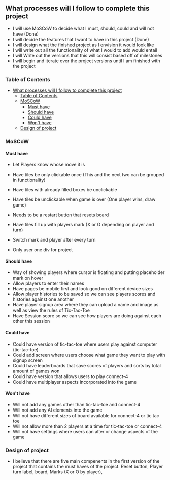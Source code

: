 ## What processes will I follow to complete this project 

- I will use MoSCoW to decide what I must, should, could and will not have (Done) 
- I will decide the features that I want to have in this project (Done)
- I will design what the finished project as I envision it would look like 
- I will write out all the functionality of what I would to add would entail 
- I will Write out the versions that this will consist based off of milestones 
- I will begin and iterate over the project versions until I am finished with the project 

### Table of Contents 
- [What processes will I follow to complete this project](#what-processes-will-i-follow-to-complete-this-project)
  - [Table of Contents](#table-of-contents)
  - [MoSCoW](#moscow)
    - [Must have](#must-have)
    - [Should have](#should-have)
    - [Could have](#could-have)
    - [Won't have](#wont-have)
  - [Design of project](#design-of-project)


### MoSCoW 

#### Must have 

- Let Players know whose move it is 

- Have tiles be only clickable once (This and the next two can be grouped in functionality)
- Have tiles with already filled boxes be unclickable 
- Have tiles be unclickable when game is over (One player wins, draw game)

- Needs to be a restart button that resets board 
- Have tiles fill up with players mark (X or O depending on player and turn)
- Switch mark and player after every turn 

- Only user one div for project 


#### Should have 

- Way of showing players where cursor is floating and putting placeholder mark on hover 
- Allow players to enter their names 
- Have pages be mobile first and look good on different device sizes 
- Allow player histories to be saved so we can see players scores and histories against one another 
- Have player signup area where they can upload a name and image as well as view the rules of Tic-Tac-Toe 
- Have Session score so we can see how players are doing against each other this session 


#### Could have 

- Could have version of tic-tac-toe where users play against computer (tic-tac-toe)
- Could add screen where users choose what game they want to play with signup screen 
- Could have leaderboards that save scores of players and sorts by total amount of games won 
- Could have version that allows users to play connect-4 
- Could have multiplayer aspects incorporated into the game 
  
#### Won't have 

- Will not add any games other than tic-tac-toe and connect-4 
- Will not add any AI elements into the game 
- Will not have different sizes of board available for connect-4 or tic tac toe 
- Will not allow more than 2 players at a time for tic-tac-toe or connect-4 
- Will not have settings where users can alter or change aspects of the game 


### Design of project 

- I believe that there are five main compenents in the first version of the project that contains the must haves of the project. Reset button, Player turn label, board, Marks (X or O by player), 